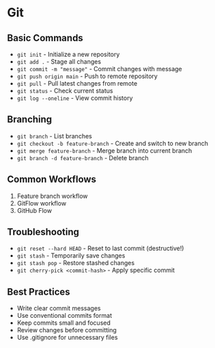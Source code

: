 # Git

## Basic Commands
- `git init` - Initialize a new repository
- `git add .` - Stage all changes
- `git commit -m "message"` - Commit changes with message
- `git push origin main` - Push to remote repository
- `git pull` - Pull latest changes from remote
- `git status` - Check current status
- `git log --oneline` - View commit history

## Branching
- `git branch` - List branches
- `git checkout -b feature-branch` - Create and switch to new branch
- `git merge feature-branch` - Merge branch into current branch
- `git branch -d feature-branch` - Delete branch

## Common Workflows
1. Feature branch workflow
2. GitFlow workflow
3. GitHub Flow

## Troubleshooting
- `git reset --hard HEAD` - Reset to last commit (destructive!)
- `git stash` - Temporarily save changes
- `git stash pop` - Restore stashed changes
- `git cherry-pick <commit-hash>` - Apply specific commit

## Best Practices
- Write clear commit messages
- Use conventional commits format
- Keep commits small and focused
- Review changes before committing
- Use .gitignore for unnecessary files
